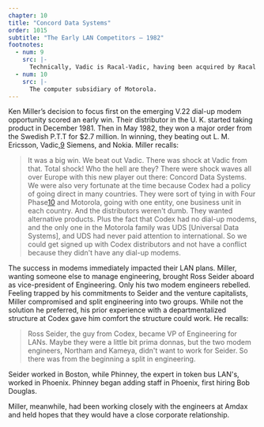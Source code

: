 ```yaml
---
chapter: 10
title: "Concord Data Systems"
order: 1015
subtitle: "The Early LAN Competitors – 1982"
footnotes:
  - num: 9
    src: |-
      Technically, Vadic is Racal-Vadic, having been acquired by Racal in 1978. 
  - num: 10
    src: |- 
      The computer subsidiary of Motorola.
---
```


Ken Miller’s decision to focus first on the emerging V.22 dial-up modem opportunity scored an early win. Their distributor in the U. K. started taking product in December 1981. Then in May 1982, they won a major order from the Swedish P.T.T for $2.7 million. In winning, they beating out L. M. Ericsson, Vadic,<a name="fnloc9" href="#fn9">9</a> Siemens, and Nokia. Miller recalls:

>It was a big win. We beat out Vadic. There was shock at Vadic from that. Total shock! Who the hell are they? There were shock waves all over Europe with this new player out there: Concord Data Systems. We were also very fortunate at the time because Codex had a policy of going direct in many countries. They were sort of tying in with Four Phase<a name="fnloc10" href="#fn10">10</a> and Motorola, going with one entity, one business unit in each country. And the distributors weren't dumb. They wanted alternative products. Plus the fact that Codex had no dial-up modems, and the only one in the Motorola family was UDS [Universal Data Systems], and UDS had never paid attention to international. So we could get signed up with Codex distributors and not have a conflict because they didn't have any dial-up modems.

The success in modems immediately impacted their LAN plans. Miller, wanting someone else to manage engineering, brought Ross Seider aboard as vice-president of Engineering. Only his two modem engineers rebelled. Feeling trapped by his commitments to Seider and the venture capitalists, Miller compromised and split engineering into two groups. While not the solution he preferred, his prior experience with a departmentalized structure at Codex gave him comfort the structure could work. He recalls:

>Ross Seider, the guy from Codex, became VP of Engineering for LANs. Maybe they were a little bit prima donnas, but the two modem engineers, Northam and Kameya, didn't want to work for Seider. So there was from the beginning a split in engineering.

Seider worked in Boston, while Phinney, the expert in token bus LAN's, worked in Phoenix. Phinney began adding staff in Phoenix, first hiring Bob Douglas.

Miller, meanwhile, had been working closely with the engineers at Amdax and held hopes that they would have a close corporate relationship.
